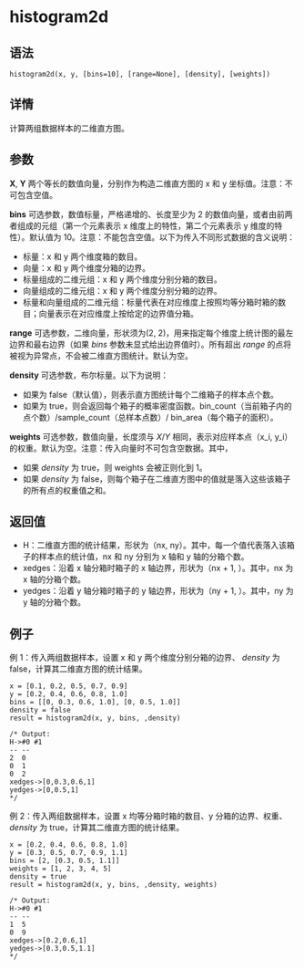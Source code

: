 # histogram2d

## 语法

`histogram2d(x, y, [bins=10], [range=None], [density], [weights])`

## 详情

计算两组数据样本的二维直方图。

## 参数

**X**, **Y** 两个等长的数值向量，分别作为构造二维直方图的 x 和 y 坐标值。注意：不可包含空值。

**bins** 可选参数，数值标量，严格递增的、长度至少为 2 的数值向量，或者由前两者组成的元组（第一个元素表示 x 维度上的特性，第二个元素表示 y
维度的特性）。默认值为 10。注意：不能包含空值。以下为传入不同形式数据的含义说明：

* 标量：x 和 y 两个维度箱的数目。
* 向量：x 和 y 两个维度分箱的边界。
* 标量组成的二维元组：x 和 y 两个维度分别分箱的数目。
* 向量组成的二维元组：x 和 y 两个维度分别分箱的边界。
* 标量和向量组成的二维元组：标量代表在对应维度上按照均等分箱时箱的数目；向量表示在对应维度上按给定的边界值分箱。

**range** 可选参数，二维向量，形状须为(2, 2)，用来指定每个维度上统计图的最左边界和最右边界（如果 *bins*
参数未显式给出边界值时）。所有超出 *range* 的点将被视为异常点，不会被二维直方图统计。默认为空。

**density** 可选参数，布尔标量。以下为说明：

* 如果为 false（默认值），则表示直方图统计每个二维箱子的样本点个数。
* 如果为 true，则会返回每个箱子的概率密度函数。bin\_count（当前箱子内的点个数）/sample\_count（总样本点数）/
  bin\_area（每个箱子的面积）。

**weights** 可选参数，数值向量，长度须与 *X*/*Y* 相同，表示对应样本点（x\_i,
y\_i）的权重。默认为空。注意：传入向量时不可包含空数据。其中，

* 如果 *density* 为 true，则 weights 会被正则化到 1。
* 如果 *density* 为 false，则每个箱子在二维直方图中的值就是落入这些该箱子的所有点的权重值之和。

## 返回值

* H：二维直方图的统计结果，形状为（nx, ny）。其中，每一个值代表落入该箱子的样本点的统计值，nx 和 ny 分别为 x 轴和 y
  轴的分箱个数。
* xedges：沿着 x 轴分箱时箱子的 x 轴边界，形状为（nx + 1, ）。其中，nx 为 x 轴的分箱个数。
* yedges：沿着 y 轴分箱时箱子的 y 轴边界，形状为（ny + 1, ）。其中，ny 为 y 轴的分箱个数。

## 例子

例 1：传入两组数据样本，设置 x 和 y 两个维度分别分箱的边界、 *density* 为
false，计算其二维直方图的统计结果。

```
x = [0.1, 0.2, 0.5, 0.7, 0.9]
y = [0.2, 0.4, 0.6, 0.8, 1.0]
bins = [[0, 0.3, 0.6, 1.0], [0, 0.5, 1.0]]
density = false
result = histogram2d(x, y, bins, ,density)

/* Output:
H->#0 #1
-- --
2  0
0  1
0  2
xedges->[0,0.3,0.6,1]
yedges->[0,0.5,1]
*/
```

例 2：传入两组数据样本，设置 x 均等分箱时箱的数目、y 分箱的边界、权重、*density* 为
true，计算其二维直方图的统计结果。

```
x = [0.2, 0.4, 0.6, 0.8, 1.0]
y = [0.3, 0.5, 0.7, 0.9, 1.1]
bins = [2, [0.3, 0.5, 1.1]]
weights = [1, 2, 3, 4, 5]
density = true
result = histogram2d(x, y, bins, ,density, weights)

/* Output:
H->#0 #1
-- --
1  5
0  9
xedges->[0.2,0.6,1]
yedges->[0.3,0.5,1.1]
*/
```


